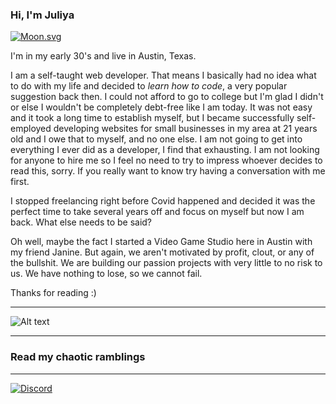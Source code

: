 ### Hi, I'm Juliya

[![Moon.svg](https://moon-svg.minung.dev/moon.svg?theme=ray&rotate=0)](https://juliya.dev)

I'm in my early 30's and live in Austin, Texas. 

I am a self-taught web developer. That means I basically had no idea what to do with my life and decided to *learn how to code*, a very popular suggestion back then. I could not afford to go to college but I'm glad I didn't or else I wouldn't be completely debt-free like I am today. It was not easy and it took a long time to establish myself, but I became successfully self-employed developing websites for small businesses in my area at 21 years old and I owe that to myself, and no one else. I am not going to get into everything I ever did as a developer, I find that exhausting. I am not looking for anyone to hire me so I feel no need to try to impress whoever decides to read this, sorry. If you really want to know try having a conversation with me first. 

I stopped freelancing right before Covid happened and decided it was the perfect time to take several years off and focus on myself but now I am back. What else needs to be said?

Oh well, maybe the fact I started a Video Game Studio here in Austin with my friend Janine. But again, we aren't motivated by profit, clout, or any of the bullshit. We are building our passion projects with very little to no risk to us. We have nothing to lose, so we cannot fail. 

Thanks for reading :) 


------

![Alt text](https://spotify-recently-played-readme.vercel.app/api?user=eriklabordk)

------

### Read my chaotic ramblings

<!-- BLOG-POST-LIST:START -->

<!-- BLOG-POST-LIST:END -->

------

[![Discord](https://gist.githubusercontent.com/cxmeel/0dbc95191f239b631c3874f4ccf114e2/raw/discord.svg)](https://discord.gg/dxwRrMez)
